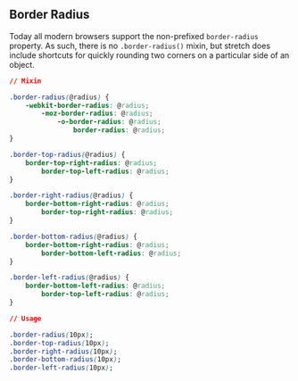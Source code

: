 ## Border Radius

Today all modern browsers support the non-prefixed `border-radius` property. As such, there is no `.border-radius()` mixin, but stretch does include shortcuts for quickly rounding two corners on a particular side of an object.

```css
// Mixin

.border-radius(@radius) {
    -webkit-border-radius: @radius;
        -moz-border-radius: @radius;
            -o-border-radius: @radius;
                border-radius: @radius;
}

.border-top-radius(@radius) {
    border-top-right-radius: @radius;
        border-top-left-radius: @radius;
}

.border-right-radius(@radius) {
    border-bottom-right-radius: @radius;
        border-top-right-radius: @radius;
}

.border-bottom-radius(@radius) {
    border-bottom-right-radius: @radius;
        border-bottom-left-radius: @radius;
}

.border-left-radius(@radius) {
    border-bottom-left-radius: @radius;
        border-top-left-radius: @radius;
}

// Usage

.border-radius(10px);
.border-top-radius(10px);
.border-right-radius(10px);
.border-bottom-radius(10px);
.border-left-radius(10px);
```